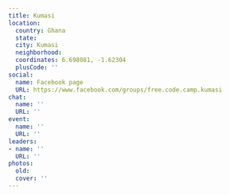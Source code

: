 ```yaml
---
title: Kumasi
location:
  country: Ghana
  state: 
  city: Kumasi
  neighborhood: 
  coordinates: 6.698081, -1.62304
  plusCode: ''
social:
  name: Facebook page
  URL: https://www.facebook.com/groups/free.code.camp.kumasi
chat:
  name: ''
  URL: ''
event:
  name: ''
  URL: ''
leaders:
- name: ''
  URL: ''
photos:
  old: 
  cover: ''
---
```

